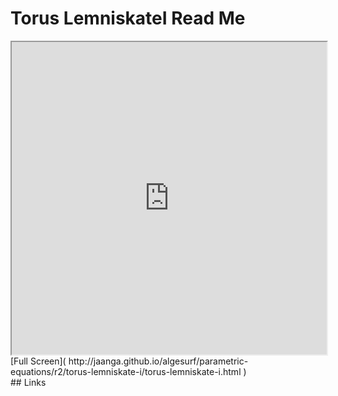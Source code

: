 Torus LemniskateI Read Me
===

<iframe src='http://jaanga.github.io/algesurf/parametric-equations/r2/torus-lemniskate-i/torus-lemniskate-i.html' width=100% height=500px >
There is an `iframe` here. It is not visible when viewed on github.com/algesurf. To view, please see 'Project Links' below.
</iframe>
[Full Screen]( http://jaanga.github.io/algesurf/parametric-equations/r2/torus-lemniskate-i/torus-lemniskate-i.html )
<br>
## Links 
<http://www.3d-meier.de/tut3/Seite144.html>  
